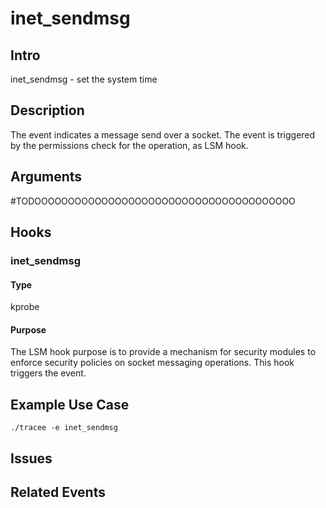 # inet_sendmsg

## Intro
inet_sendmsg - set the system time

## Description
The event indicates a message send over a socket.
The event is triggered by the permissions check for the operation, as LSM hook.

## Arguments
#TODOOOOOOOOOOOOOOOOOOOOOOOOOOOOOOOOOOOOOOO

## Hooks
### inet_sendmsg
#### Type
kprobe
#### Purpose
The LSM hook purpose is to provide a mechanism for security modules to enforce security policies on socket messaging operations.
This hook triggers the event.

## Example Use Case

```console
./tracee -e inet_sendmsg
```

## Issues

## Related Events